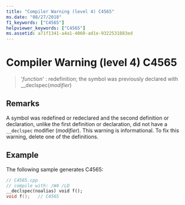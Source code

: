 ```yaml
---
title: "Compiler Warning (level 4) C4565"
ms.date: "08/27/2018"
f1_keywords: ["C4565"]
helpviewer_keywords: ["C4565"]
ms.assetid: a71f1341-a4a1-4060-ad1e-9322531883ed
---
```

# Compiler Warning (level 4) C4565

> '*function*' : redefinition; the symbol was previously declared with __declspec(*modifier*)

## Remarks

A symbol was redefined or redeclared and the second definition or declaration, unlike the first definition or declaration, did not have a `__declspec` modifier (*modifier*). This warning is informational. To fix this warning, delete one of the definitions.

## Example

The following sample generates C4565:

```cpp
// C4565.cpp
// compile with: /W4 /LD
__declspec(noalias) void f();
void f();   // C4565
```